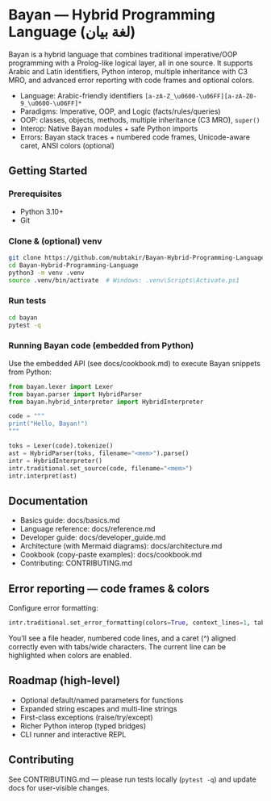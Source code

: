 # Bayan — Hybrid Programming Language (لغة بيان)

Bayan is a hybrid language that combines traditional imperative/OOP programming with a Prolog-like logical layer, all in one source. It supports Arabic and Latin identifiers, Python interop, multiple inheritance with C3 MRO, and advanced error reporting with code frames and optional colors.

- Language: Arabic-friendly identifiers `[a-zA-Z_\u0600-\u06FF][a-zA-Z0-9_\u0600-\u06FF]*`
- Paradigms: Imperative, OOP, and Logic (facts/rules/queries)
- OOP: classes, objects, methods, multiple inheritance (C3 MRO), `super()`
- Interop: Native Bayan modules + safe Python imports
- Errors: Bayan stack traces + numbered code frames, Unicode-aware caret, ANSI colors (optional)

## Getting Started

### Prerequisites
- Python 3.10+
- Git

### Clone & (optional) venv
```bash
git clone https://github.com/mubtakir/Bayan-Hybrid-Programming-Language.git
cd Bayan-Hybrid-Programming-Language
python3 -m venv .venv
source .venv/bin/activate  # Windows: .venv\Scripts\Activate.ps1
```

### Run tests
```bash
cd bayan
pytest -q
```

### Running Bayan code (embedded from Python)
Use the embedded API (see docs/cookbook.md) to execute Bayan snippets from Python:
```python
from bayan.lexer import Lexer
from bayan.parser import HybridParser
from bayan.hybrid_interpreter import HybridInterpreter

code = """
print("Hello, Bayan!")
"""

toks = Lexer(code).tokenize()
ast = HybridParser(toks, filename="<mem>").parse()
intr = HybridInterpreter()
intr.traditional.set_source(code, filename="<mem>")
intr.interpret(ast)
```

## Documentation
- Basics guide: docs/basics.md
- Language reference: docs/reference.md
- Developer guide: docs/developer_guide.md
- Architecture (with Mermaid diagrams): docs/architecture.md
- Cookbook (copy-paste examples): docs/cookbook.md
- Contributing: CONTRIBUTING.md

## Error reporting — code frames & colors
Configure error formatting:
```python
intr.traditional.set_error_formatting(colors=True, context_lines=1, tabstop=4)
```
You’ll see a file header, numbered code lines, and a caret (^) aligned correctly even with tabs/wide characters. The current line can be highlighted when colors are enabled.

## Roadmap (high-level)
- Optional default/named parameters for functions
- Expanded string escapes and multi-line strings
- First-class exceptions (raise/try/except)
- Richer Python interop (typed bridges)
- CLI runner and interactive REPL

## Contributing
See CONTRIBUTING.md — please run tests locally (`pytest -q`) and update docs for user-visible changes.

